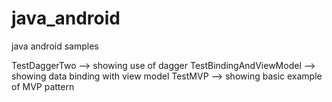 # java_android
java android samples


TestDaggerTwo --> showing use of dagger
TestBindingAndViewModel --> showing data binding with view model 
TestMVP --> showing basic example of MVP pattern